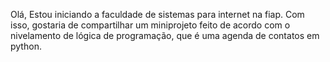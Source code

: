 Olá, Estou iniciando a faculdade de sistemas para internet na fiap. Com isso, gostaria de compartilhar um miniprojeto feito de acordo com o nivelamento de lógica de programação, que é uma agenda de contatos em python.